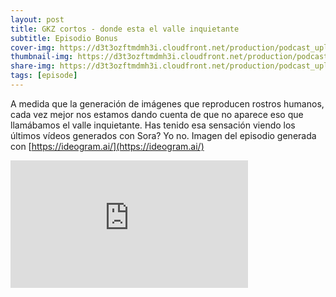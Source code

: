 ```yaml
---
layout: post
title: GKZ cortos - donde esta el valle inquietante
subtitle: Episodio Bonus
cover-img: https://d3t3ozftmdmh3i.cloudfront.net/production/podcast_uploaded_episode/14743809/14743809-1708809855242-b34d718d797e2.jpg
thumbnail-img: https://d3t3ozftmdmh3i.cloudfront.net/production/podcast_uploaded_episode/14743809/14743809-1708809855242-b34d718d797e2.jpg
share-img: https://d3t3ozftmdmh3i.cloudfront.net/production/podcast_uploaded_episode/14743809/14743809-1708809855242-b34d718d797e2.jpg
tags: [episode]
---
```


A medida que la generación de imágenes que reproducen rostros humanos, cada vez mejor nos estamos dando cuenta de que no aparece eso que llamábamos el valle inquietante. Has tenido esa sensación viendo los últimos vídeos generados con Sora? Yo no. Imagen del episodio generada con [https://ideogram.ai/](https://ideogram.ai/)
<iframe src='https://podcasters.spotify.com/pod/show/geekingzone/embed/episodes/GKZ-cortos---dnde-est-el-valle-inquietante-e2g7nqd' height='204px' width='380px' frameborder='0' scrolling='no'></iframe>